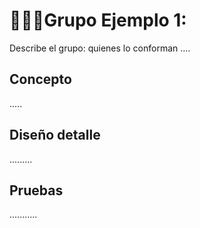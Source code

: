 <div style="text-align: justify;">

# 👨🏻‍🎓Grupo Ejemplo 1:

</div>

Describe el grupo: quienes lo conforman ....

## Concepto

.....

## Diseño detalle

.........

## Pruebas

...........
